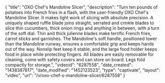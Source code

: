 {
    "title": "OXO Chef's Mandoline Slicer",
    "description": "Turn ten pounds of potatoes into French fries in a flash, with the user-friendly OXO Chef's Mandoline Slicer. It makes light work of slicing with absolute precision. A uniquely shaped ruffle blade joins straight, serrated and crinkle blades to slice thin cucumbers, thick onion rings and anything in between, with a turn of the soft dial. Thin and thick julienne blades make terrific French fries, carrot sticks and garnishes. The Mandoline's soft handle, positioned lower than the Mandoline runway, ensures a comfortable grip and keeps hands out of the way. Nonslip feet keep it stable, and the large food holder keeps food in place while protecting fingers. All blades are easily removable for cleaning, come with safety covers and can store on board. Legs fold compactly for storage.",
    "videoid": "6287558",
    "date_created": "1438387817",
    "date_modified": "1452123523",
    "type": "captivate",
    "layout": "video",
    "url": "\/v\/oxo-chef-s-mandoline-slicer\/6287558"
}